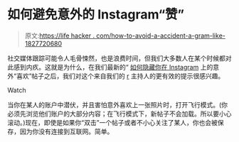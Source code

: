 # 如何避免意外的 Instagram“赞”

> 原文:[https://life hacker . com/how-to-avoid-a-accident-a-gram-like-1827720680](https://lifehacker.com/how-to-avoid-an-accidental-instagram-like-1827720680)

社交媒体跟踪可能令人毛骨悚然，也是浪费时间，但我们大多数人在某个时候都对此感到内疚。这就是为什么，在我们最新的“ [如何隐藏你在 Instagram](https://lifehacker.com/how-to-hide-your-accidental-instagram-like-1827683771) 上的意外“喜欢”帖子之后，我们对这个来自我们的 [r](https://kinja.com/kikidoyouloveme) 主持人的更有效的提示很感兴趣。

Watch

当你在某人的账户中潜伏，并且害怕意外喜欢上一张照片时，打开飞行模式。(你必须先浏览他们账户的大部分内容；在飞行模式下，新帖子不会加载。所以要小心滚动。)现在，即使是如果你“双击”一个帖子或者不小心关注了某人，你也会被保存，因为你没有连接到互联网。简单。